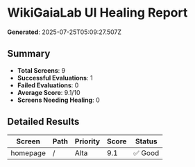 # WikiGaiaLab UI Healing Report

**Generated**: 2025-07-25T05:09:27.507Z

## Summary

- **Total Screens**: 9
- **Successful Evaluations**: 1
- **Failed Evaluations**: 0
- **Average Score**: 9.1/10
- **Screens Needing Healing**: 0

## Detailed Results

| Screen | Path | Priority | Score | Status |
|--------|------|----------|-------|--------|
| homepage | / | Alta | 9.1 | ✅ Good |
